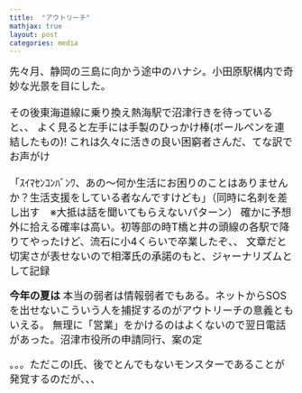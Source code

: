 ```yaml
---
title:  "アウトリーチ"
mathjax: true
layout: post
categories: media
---
```

<span style="font-size:large">
先々月、静岡の三島に向かう途中のハナシ。小田原駅構内で奇妙な光景を目にした。<br><br>
その後東海道線に乗り換え熱海駅で沼津行きを待っていると、、
よく見ると左手には手製のひっかけ棒(ボールペンを連結したもの)! これは久々に活きの良い困窮者さんだ、てな訳でお声がけ<br><br>
「ｽｲﾏｾﾝｺﾝﾊﾞﾝﾜ、あの〜何か生活にお困りのことはありませんか？生活支援をしている者なんですけども」（同時に名刺を差し出す　※大抵は話を聞いてもらえないパターン）
確かに予想外に拾える確率は高い。初等部の時T橋と井の頭線の各駅で降りてやったけど、流石に小4くらいで卒業したぞ、、
文章だと切実さが表せないので相澤氏の承諾のもと、ジャーナリズムとして記録
	

<span style="font-size:large;"><strong>今年の夏は</strong></span>
<span style="font-size:large">
本当の弱者は情報弱者でもある。ネットからSOSを出せないこういう人を捕捉するのがアウトリーチの意義ともいえる。
無理に「営業」をかけるのはよくないので翌日電話があった。沼津市役所の申請同行、案の定


。。。ただこのI氏、後でとんでもないモンスターであることが発覚するのだが、、、
